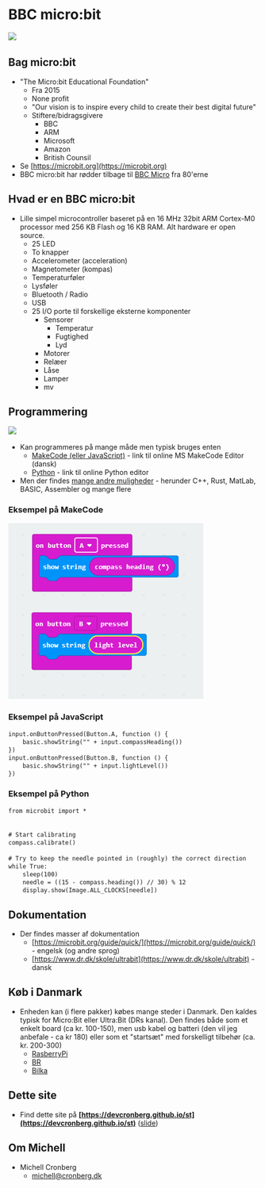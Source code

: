 # BBC micro:bit

![](https://microbit.org/images/microbit-hardware-access.jpg)

## Bag micro:bit

- "The Micro:bit Educational Foundation"
  - Fra 2015
  - None profit
  - "Our vision is to inspire every child to create their best digital future"
  - Stiftere/bidragsgivere
    - BBC
    - ARM
    - Microsoft
    - Amazon
    - British Counsil
- Se [https://microbit.org](https://microbit.org)
- BBC micro:bit har rødder tilbage til [BBC Micro](https://en.wikipedia.org/wiki/BBC_Micro) fra 80'erne 

## Hvad er en BBC micro:bit

- Lille simpel microcontroller baseret på en 16 MHz 32bit ARM Cortex-M0 processor med 256 KB Flash og 16 KB RAM. Alt hardware er open source.
  - 25 LED
  - To knapper
  - Accelerometer (acceleration)
  - Magnetometer (kompas)
  - Temperaturføler
  - Lysføler
  - Bluetooth / Radio
  - USB
  - 25 I/O porte til forskellige eksterne komponenter
    - Sensorer 
      - Temperatur
      - Fugtighed
      - Lyd      
    - Motorer
    - Relæer
    - Låse
    - Lamper
    - mv
    
## Programmering

![](https://microbit.org/images/both-editors.png)

- Kan programmeres på mange måde men typisk bruges enten 
  - [MakeCode (eller JavaScript)](https://makecode.microbit.org/) - link til online MS MakeCode Editor (dansk)
  - [Python](https://python.microbit.org/v/2.0) - link til online Python editor
- Men der findes [mange andre muligheder](https://en.wikipedia.org/wiki/Micro_Bit#Software) - herunder C++, Rust, MatLab, BASIC, Assembler og mange flere

### Eksempel på MakeCode

![](makecode.png)

### Eksempel på JavaScript

```
input.onButtonPressed(Button.A, function () {
    basic.showString("" + input.compassHeading())
})
input.onButtonPressed(Button.B, function () {
    basic.showString("" + input.lightLevel())
})
```


### Eksempel på Python

```
from microbit import *


# Start calibrating
compass.calibrate()

# Try to keep the needle pointed in (roughly) the correct direction
while True:
    sleep(100)
    needle = ((15 - compass.heading()) // 30) % 12
    display.show(Image.ALL_CLOCKS[needle])
```

## Dokumentation

- Der findes masser af dokumentation 
  - [https://microbit.org/guide/quick/](https://microbit.org/guide/quick/) - engelsk (og andre sprog)
  - [https://www.dr.dk/skole/ultrabit](https://www.dr.dk/skole/ultrabit) - dansk

## Køb i Danmark

- Enheden kan (i flere pakker) købes mange steder i Danmark. Den kaldes typisk for Micro:Bit eller Ultra:Bit (DRs kanal). Den findes både som et enkelt board (ca kr. 100-150), men usb kabel og batteri (den vil jeg anbefale - ca kr 180) eller som et "startsæt" med forskelligt tilbehør (ca. kr. 200-300)
  - [RasberryPi](https://raspberrypi.dk/produkt/bbc-microbit-starter-kit/)
  - [BR](https://www.br.dk/legetoej/byggesaet/ultra-kodningssaet-ultra-bit/p/100411423?gclid=Cj0KCQiAoIPvBRDgARIsAHsCw080h-4DJl9ctMNLWMz4Nf-HFNZjllAgIuSMIBkPRjUjxBZcCnmTLREaAtWhEALw_wcB)  
  - [Bilka](https://www.bilka.dk/legetoej/konstruktionslegetoej/byggesaet/ultra-kodningssaet-ultra-bit/p/100411423)

## Dette site

- Find dette site på **[https://devcronberg.github.io/st](https://devcronberg.github.io/st)** ([slide](https://docs.google.com/presentation/d/e/2PACX-1vSYJmr48OWY-MgXNIX2ZkcIbSke84ydsq8je4NwNrTjGohP1BOJPNWiHZpf01OZ3hsnnxhkxeLnqC47/pub?start=true&loop=false&delayms=3000))

## Om Michell

- Michell Cronberg
  - michell@cronberg.dk
  
  
